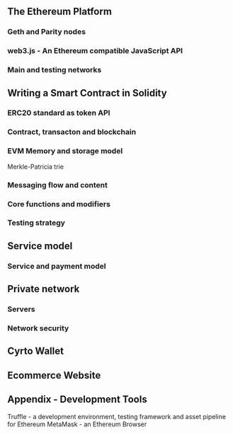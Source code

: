 
## The Ethereum Platform
### Geth and Parity nodes
### web3.js - An Ethereum compatible JavaScript API
### Main and testing networks

## Writing a Smart Contract in Solidity
### ERC20 standard as token API
### Contract, transacton and blockchain
### EVM Memory and storage model
Merkle-Patricia trie
### Messaging flow and content
### Core functions and modifiers
### Testing strategy

## Service model
### Service and payment model

## Private network
### Servers
### Network security

## Cyrto Wallet

## Ecommerce Website

## Appendix - Development Tools
Truffle - a development environment, testing framework and asset pipeline for Ethereum
MetaMask - an Ethereum Browser
